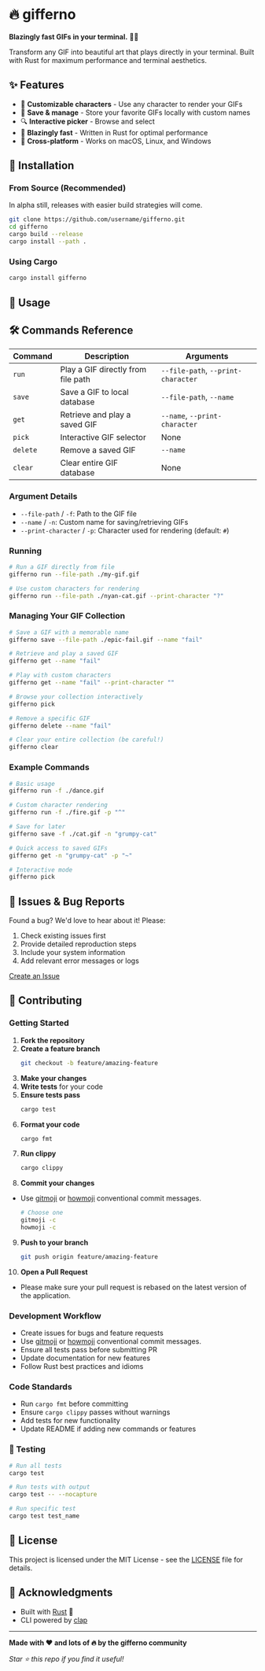 # 🔥 gifferno

**Blazingly fast GIFs in your terminal.** 🦀🔥

Transform any GIF into beautiful art that plays directly in your terminal. Built with Rust for maximum performance and terminal aesthetics.

## ✨ Features

- 🎨 **Customizable characters** - Use any character to render your GIFs
- 💾 **Save & manage** - Store your favorite GIFs locally with custom names
- 🔍 **Interactive picker** - Browse and select 
- 🚀 **Blazingly fast** - Written in Rust for optimal performance
- 📱 **Cross-platform** - Works on macOS, Linux, and Windows

## 🚀 Installation

### From Source (Recommended)

In alpha still, releases with easier build strategies will come.
```bash
git clone https://github.com/username/gifferno.git
cd gifferno
cargo build --release
cargo install --path .
```

### Using Cargo

```bash
cargo install gifferno
```

## 📖 Usage


## 🛠️ Commands Reference

| Command | Description | Arguments |
|---------|-------------|-----------|
| `run` | Play a GIF directly from file path | `--file-path`, `--print-character` |
| `save` | Save a GIF to local database | `--file-path`, `--name` |
| `get` | Retrieve and play a saved GIF | `--name`, `--print-character` |
| `pick` | Interactive GIF selector | None |
| `delete` | Remove a saved GIF | `--name` |
| `clear` | Clear entire GIF database | None |

### Argument Details

- `--file-path` / `-f`: Path to the GIF file
- `--name` / `-n`: Custom name for saving/retrieving GIFs
- `--print-character` / `-p`: Character used for rendering (default: `#`)

### Running

```bash
# Run a GIF directly from file
gifferno run --file-path ./my-gif.gif

# Use custom characters for rendering
gifferno run --file-path ./nyan-cat.gif --print-character "?"
```

### Managing Your GIF Collection

```bash
# Save a GIF with a memorable name
gifferno save --file-path ./epic-fail.gif --name "fail"

# Retrieve and play a saved GIF
gifferno get --name "fail"

# Play with custom characters
gifferno get --name "fail" --print-character ""

# Browse your collection interactively
gifferno pick

# Remove a specific GIF
gifferno delete --name "fail"

# Clear your entire collection (be careful!)
gifferno clear
```

### Example Commands

```bash
# Basic usage
gifferno run -f ./dance.gif

# Custom character rendering
gifferno run -f ./fire.gif -p "^"

# Save for later
gifferno save -f ./cat.gif -n "grumpy-cat"

# Quick access to saved GIFs
gifferno get -n "grumpy-cat" -p "~"

# Interactive mode
gifferno pick
```





## 🐛 Issues & Bug Reports

Found a bug? We'd love to hear about it! Please:

1. Check existing issues first
2. Provide detailed reproduction steps
3. Include your system information
4. Add relevant error messages or logs

[Create an Issue](https://github.com/username/gifferno/issues/new)


## 🤝 Contributing
### Getting Started

1. **Fork the repository**
2. **Create a feature branch**
   ```bash
   git checkout -b feature/amazing-feature
   ```
3. **Make your changes**
4. **Write tests** for your code
5. **Ensure tests pass**
   ```bash
   cargo test
   ```
6. **Format your code**
   ```bash
   cargo fmt
   ```
7. **Run clippy**
   ```bash
   cargo clippy
   ```
8. **Commit your changes**
- Use [gitmoji](https://gitmoji.dev/) or [howmoji](https://github.com/Felix-Blom/howmoji) conventional commit messages.
   ```bash
   # Choose one
   gitmoji -c 
   howmoji -c
   ```
9. **Push to your branch**
   ```bash
   git push origin feature/amazing-feature
   ```
10. **Open a Pull Request**
   - Please make sure your pull request is rebased on the latest version of the application.

### Development Workflow

- Create issues for bugs and feature requests
- Use [gitmoji](https://gitmoji.dev/) or [howmoji](https://github.com/Felix-Blom/howmoji) conventional commit messages.
- Ensure all tests pass before submitting PR
- Update documentation for new features
- Follow Rust best practices and idioms

### Code Standards

- Run `cargo fmt` before committing
- Ensure `cargo clippy` passes without warnings
- Add tests for new functionality
- Update README if adding new commands or features

### 🧪 Testing

```bash
# Run all tests
cargo test

# Run tests with output
cargo test -- --nocapture

# Run specific test
cargo test test_name
```

## 📄 License

This project is licensed under the MIT License - see the [LICENSE](LICENSE) file for details.

## 🙏 Acknowledgments

- Built with [Rust](https://www.rust-lang.org/) 🦀
- CLI powered by [clap](https://github.com/clap-rs/clap)

---
**Made with ❤️ and lots of 🔥 by the gifferno community**

*Star ⭐ this repo if you find it useful!*